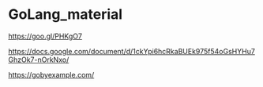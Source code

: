 # GoLang_material

https://goo.gl/PHKgO7

https://docs.google.com/document/d/1ckYpi6hcRkaBUEk975f54oGsHYHu7GhzOk7-nOrkNxo/

https://gobyexample.com/


